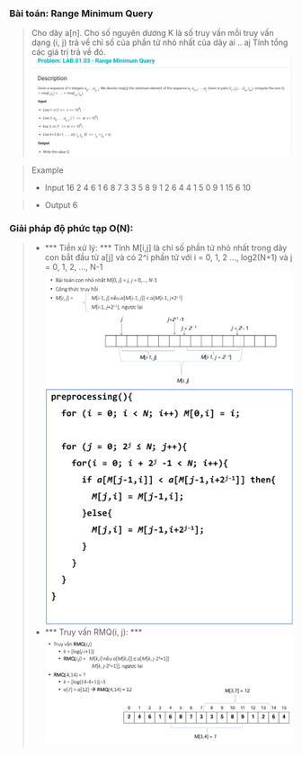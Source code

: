 ### Bài toán: Range Minimum Query 
> Cho dãy a[n]. Cho số nguyên dương K là số truy vấn
> mỗi truy vấn dạng (i, j) trả về chỉ số của phần tử nhỏ nhất của dãy ai .. aj
> Tính tổng các giá trị trả về đó.
> ![range_minimum_query](image.png)

> Example
> - Input
> 16
> 2 4 6 1 6 8 7 3 3 5 8 9 1 2 6 4
> 4
> 1 5
> 0 9
> 1 15
> 6 10

> - Output
> 6

### Giải pháp độ phức tạp O(N):
> - *** Tiền xử lý: *** Tính M[i,j] là chỉ số phần tử nhỏ nhất trong dãy con bắt đầu từ a[j] và có 2^i phần tử  với i = 0, 1, 2 …, log2(N+1) và j = 0, 1, 2, …, N-1
> ![công thức truy hồi tìm M[i][j]](image-1.png)
> ![mã giả preprocess](image-2.png)
> - *** Truy vấn RMQ(i, j): ***
> ![truy vấn RMQ](image-3.png)